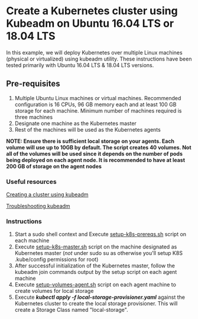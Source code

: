 # Create a Kubernetes cluster using Kubeadm on Ubuntu 16.04 LTS or 18.04 LTS

In this example, we will deploy Kubernetes over multiple Linux machines (physical or virtualized) using kubeadm utility. These instructions have been tested primarily with Ubuntu 16.04 LTS & 18.04 LTS versions.

## Pre-requisites

1. Multiple Ubuntu Linux machines or virtual machines. Recommended configuration is 16 CPUs, 96 GB memory each and at least 100 GB storage for each machine. Minimum number of machines required is three machines
1. Designate one machine as the Kubernetes master
1. Rest of the machines will be used as the Kubernetes agents

**NOTE: Ensure there is sufficient local storage on your agents. Each volume will use up to 10GB by default. The script creates 40 volumes. Not all of the volumes will be used since it depends on the number of pods being deployed on each agent node. It is recommended to have at least 200 GB of storage on the agent nodes**

### Useful resources

[Creating a cluster using kubeadm](https://kubernetes.io/docs/setup/independent/create-cluster-kubeadm/)

[Troubleshooting kubeadm](https://kubernetes.io/docs/setup/independent/troubleshooting-kubeadm/)

### Instructions

1. Start a sudo shell context and Execute [setup-k8s-prereqs.sh](setup-k8s-prereqs.sh/) script on each machine
1. Execute [setup-k8s-master.sh](setup-k8s-master.sh/) script on the machine designated as Kubernetes master (_not_ under sudo su as otherwise you'll setup K8S .kube/config permissions for root)
1. After successful initialization of the Kubernetes master, follow the kubeadm join commands output by the setup script on each agent machine
1. Execute [setup-volumes-agent.sh](setup-volumes-agent.sh/) script on each agent machine to create volumes for local storage
1. Execute ***kubectl apply -f local-storage-provisioner.yaml*** against the Kubernetes cluster to create the local storage provisioner. This will create a Storage Class named "local-storage".

